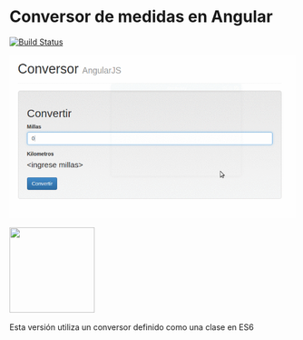 # Conversor de medidas en Angular

[![Build Status](https://travis-ci.org/uqbar-project/eg-conversor-angular-es6.svg?branch=master)](https://travis-ci.org/uqbar-project/eg-conversor-angular-es6)

![video](video/demo.gif)

<img src="https://cloud.githubusercontent.com/assets/4549002/17750101/fa2f7334-6496-11e6-864f-6f57e8d7bc67.png" height="150" width="150"/>

Esta versión utiliza un conversor definido como una clase en ES6
